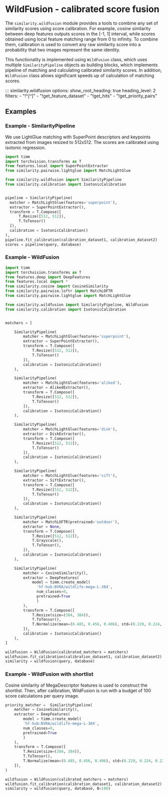# WildFusion - calibrated score fusion

The `similarity.wildfusion` module provides a tools to combine any set of similarity scores using score calibration. For example, cosine similarity between deep features outputs scores in the [-1, 1] interval, while scores obtained using local feature matching range from 0 to infinity. To combine them, calibration is used to convert any raw similarity score into a probability that two images represent the same identity.

This functionality is implemented using `WildFusion` class, which uses multiple `SimilarityPipeline` objects as building blocks, which implements pipeline of matching and calculating calibrated similarity scores. In addition, `WildFusion` class allows significant speeds up of calculation of matching scores.


::: similarity.wildfusion
    options:
      show_root_heading: true
      heading_level: 2
      filters:
        - "!^_[^_]"
        - "!get_feature_dataset"
        - "!get_hits"
        - "!get_priority_pairs"



## Examples
### Example - SimilarityPipeline

We use LightGlue matching with SuperPoint descriptors and keypoints extracted from images resized to
 512x512. The scores are calibrated using isotonic regression.

```Python
import timm
import torchvision.transforms as T
from features.local import SuperPointExtractor
from similarity.pairwise.lightglue import MatchLightGlue

from similarity.wildfusion import SimilarityPipeline
from similarity.calibration import IsotonicCalibration


pipeline = SimilarityPipeline(
  matcher = MatchLightGlue(features='superpoint'),
  extractor = SuperPointExtractor(),
  transform = T.Compose([
      T.Resize([512, 512]),
      T.ToTensor()
  ]),
  calibration = IsotonicCalibration()
),
pipeline.fit_calibration(calibration_dataset1, calibration_dataset2)
scores = pipeline(query, database)
```




### Example - WildFusion


```python
import timm
import torchvision.transforms as T
from features.deep import DeepFeatures
from features.local import *
from similarity.cosine import CosineSimilarity
from similarity.pairwise.loftr import MatchLOFTR
from similarity.pairwise.lightglue import MatchLightGlue

from similarity.wildfusion import SimilarityPipeline, WildFusion
from similarity.calibration import IsotonicCalibration


matchers = [

    SimilarityPipeline(
        matcher = MatchLightGlue(features='superpoint'),
        extractor = SuperPointExtractor(),
        transform = T.Compose([
            T.Resize([512, 512]),
            T.ToTensor()
        ]),
        calibration = IsotonicCalibration()
    ),

    SimilarityPipeline(
        matcher = MatchLightGlue(features='aliked'),
        extractor = AlikedExtractor(),
        transform = T.Compose([
            T.Resize([512, 512]),
            T.ToTensor()
        ]),
        calibration = IsotonicCalibration()
    ),

    SimilarityPipeline(
        matcher = MatchLightGlue(features='disk'),
        extractor = DiskExtractor(),
        transform = T.Compose([
            T.Resize([512, 512]),
            T.ToTensor()
        ]),
        calibration = IsotonicCalibration()
    ),

    SimilarityPipeline(
        matcher = MatchLightGlue(features='sift'),
        extractor = SiftExtractor(),
        transform = T.Compose([
            T.Resize([512, 512]),
            T.ToTensor()
        ]),
        calibration = IsotonicCalibration()
    ),

    SimilarityPipeline(
        matcher = MatchLOFTR(pretrained='outdoor'),
        extractor = None,
        transform = T.Compose([
            T.Resize([512, 512]),
            T.Grayscale(),
            T.ToTensor(),
        ]),
        calibration = IsotonicCalibration()
    ),

    SimilarityPipeline(
        matcher = CosineSimilarity(),
        extractor = DeepFeatures(
            model = timm.create_model(
              'hf-hub:BVRA/wildlife-mega-L-384',
              num_classes=0,
              pretrained=True
              )
        ),
        transform = T.Compose([
            T.Resize(size=(384, 384)),
            T.ToTensor(),
            T.Normalize(mean=(0.485, 0.456, 0.406), std=(0.229, 0.224, 0.225)),
        ]),
        calibration = IsotonicCalibration()
    ),
]

wildfusion = WildFusion(calibrated_matchers = matchers)
wildfusion.fit_calibration(calibration_dataset1, calibration_dataset2)
similarity = wildfusion(query, database)
```




### Example - WildFusion with shortlist
Cosine similarity of MegaDescriptor features is used to construct the shortlist. Then, after 
calibration, WildFusion is run with a budget of 100 score calculations per query image.


```python
priority_matcher =  SimilarityPipeline(
    matcher = CosineSimilarity(),
    extractor = DeepFeatures(
        model = timm.create_model(
        'hf-hub:BVRA/wildlife-mega-L-384',
        num_classes=0,
        pretrained=True
        )
    ),
    transform = T.Compose([
        T.Resize(size=(384, 384)),
        T.ToTensor(),
        T.Normalize(mean=(0.485, 0.456, 0.406), std=(0.229, 0.224, 0.225)),
    ]),
)

wildfusion = WildFusion(calibrated_matchers = matchers)
wildfusion.fit_calibration(calibration_dataset1, calibration_dataset2)
similarity = wildfusion(query, database, B=100)

```


